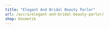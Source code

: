 ```yaml
---
title: "Elegant And Bridal Beauty Parlor"
url: /accra/elegant-and-bridal-beauty-parlor/
shop: Kosmetik
---
```

